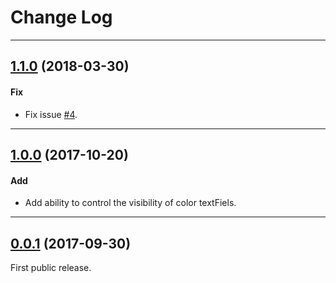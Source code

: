 # Change Log

-----

## [1.1.0](https://github.com/EyreFree/EFColorPicker/releases/tag/1.1.0) (2018-03-30)

#### Fix

* Fix issue [#4](https://github.com/EyreFree/EFColorPicker/issues/4).

---

## [1.0.0](https://github.com/EyreFree/EFColorPicker/releases/tag/1.0.0) (2017-10-20)

#### Add

* Add ability to control the visibility of color textFiels.

---

## [0.0.1](https://github.com/EyreFree/EFColorPicker/releases/tag/0.0.1) (2017-09-30)

First public release.
